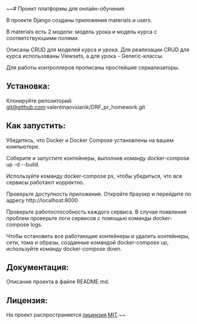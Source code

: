~~# Проект платформы для онлайн-обучения

В  проекте Django созданы приложения materials и users.

В materials есть 2 модели: модель урока и модель курса с соответствуюшими полями.

Описаны CRUD для моделей курса и урока. Для реализации CRUD для курса использованы Viewsets, а для урока - Generic-классы.

Для работы контроллеров прописаны простейшие сериализаторы.

## Установка:
Клонируйте репозиторий:
git@github.com:valentinaovsianik/DRF_pr_homework.git


## Как запустить:
Убедитесь, что Docker и Docker Compose установлены на вашем компьютере.

Соберите и запустите контейнеры, выполнив команду docker-compose up -d --build.

Используйте команду docker-compose ps, чтобы убедиться, что все сервисы работают корректно.

Проверьте доступность приложения. Откройте браузер и перейдите по адресу http://localhost:8000

Проверьте работоспособность каждого сервиса. В случае появления проблем проверьте логи сервисов с помощью команды docker-compose logs.

Чтобы остановить все работающие контейнеры и удалить контейнеры, сети, тома и образы, созданные командой 
docker-compose up, используйте команду docker-compose down.



## Документация:
Описание проекта в файле README.md.


## Лицензия:
На проект распространяется [лицензия MIT](LICENSE).~~